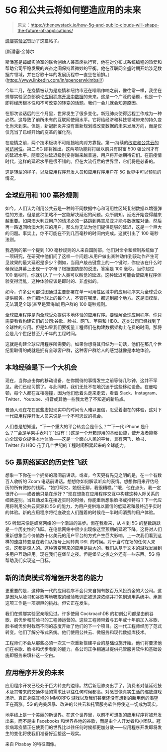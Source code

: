 # 5G 和公共云将如何塑造应用的未来

> 原文：<https://thenewstack.io/how-5g-and-public-clouds-will-shape-the-future-of-applications/>

[蟑螂实验室](https://www.cockroachlabs.com/)赞助了这篇帖子。

 [斯潘塞·金博尔

斯潘塞是蟑螂实验室的联合创始人兼首席执行官，他在对分布式系统编程的热爱和帮助公司平稳发展的兴奋之间保持着微妙的平衡。他在互联网全盛时期开始涉足数据库领域，并在谷歌十年的发展历程中一直坐在前排。](https://www.linkedin.com/in/spencerwkimball/) 

今年二月，在疫情被认为是疫情和纽约市还在嗡嗡作响之前，像往常一样，我坐在蟑螂实验室总部谈论[应用程序开发中数据](https://www.cockroachlabs.com/webinars/the-future-of-data)的未来。这是一个广泛的话题，也是一个即将经历根本性和不可改变的转变的话题。我们一会儿就会知道原因。

在那次谈话后的三个月里，世界发生了很多变化。新冠肺炎使得远程工作成为一种必然。这导致了前所未有的互联网使用水平。它将给经济和科技领域带来的持久变化尚未到来。但是，新冠肺炎并没有重新规划或改变数据的未来发展方向，而是仅仅充当了已经开始的变革的催化剂。

在疫情之前，两个技术板块不可阻挡地向对方靠拢。第一:持续的[改进和公共云的可访问性](https://www.cockroachlabs.com/guides/2020-cloud-report/)。第二:5G 即将推出。这两项功能将打破以前只有财富 500 强公司才有的延迟水平。随着这些延迟级别变得越来越普遍，用户将开始期待它们。在前疫情时代，这样的延迟水平是很不错的。但在大流行后的世界里，它们将是必备的。

这是转型的样子，以及应用程序开发人员和应用程序用户在 5G 世界中可以预见的情况。

## 全球应用和 100 毫秒规则

如今，人们认为利用公共云是一种跨不同数据中心和可用性区域复制数据以增强弹性的方法。但是这种策略不一定能解决延迟的问题。众所周知，延迟开始变得越来越重要。如果澳大利亚用户的请求必须一路跳到弗吉尼亚才能与数据库对话，然后再一路返回给澳大利亚的用户，那么你无法为他们提供足够的延迟，这是一个巨大的问题。事实上，你不可能在不到几百毫秒的时间内完成。这就引出了 100 毫秒法则。

我遇到的第一个提到 100 毫秒规则的人来自国防部。他们对命令和控制系统做了一项研究，在研究中他们问了这样一个问题:从用户做出某种动作到该动作产生可见效果的最大延迟是多少？例如，当用户敲击键盘上的一个键时，你应该在什么时候保证屏幕上出现一个字母？根据国防部的说法，答案是 100 毫秒。当你超过 100 毫秒时，你就引入了一个人类可以察觉的延迟。这种延迟可能会使应用程序体验变得混乱，这种体验应该是即时的、非虚拟的。

如今，许多公司都试图通过主要部署在单一可用性区域中的应用程序来为全球受众提供服务。他们把地球上的每个人，不管在哪里，都送到那个地方。这是旧模型，无法满足全球(甚至是双海岸)用户群的 100 毫秒规则。

全球应用程序是向全球受众提供本地体验的应用程序。要理解全球应用程序，你只需要看看构建它们的公司:谷歌、脸书、网飞、苹果和 HBO。这类公司已经找到了全球性的应用。但是如果我们要衡量工程师们在构建数据架构上花费的时间，那将会是几个世纪甚至几千年的工程时间。

这就是构建全球应用程序所需要的。如果你想将其归结为一句话，他们在那几个世纪里取得的成就是拥有全球客户群，这种客户群给人的感觉就像是本地体验。

## 本地经验是下一个大机会

现在，当你点击你的移动设备，在你期待的事情发生之前等待几秒钟，这并不罕见。我们已经习惯了。与此同时，我们无处不在地沉迷于这些移动设备。在曼哈顿，每个人都在互相碰撞，因为他们低着头走来走去，看着 Slack、Instagram、Twitter、Youtube、抖音或其他一些我太老了不知道的新热点。

普通人现在花在这些虚拟现实中的时间令人难以置信，忍受着潜在的体验，这对下一代应用程序开发人员来说是一个不可思议的机会。

人们总是想知道，“下一个重大的平台转变会是什么？”“下一代 iPhone 是什么？”“会是苹果手表吗？”(没有！)这是一个开箱即用的基础设施，使开发者能够向全球受众提供本地体验——这是一个面向人民的平台，具有网飞、脸书、Twitter 和 HBO 花了几个世纪的工程时间积累起来的全球能力。

## 5G 是网络延迟的历史性飞跃

想象一下你在一个拥挤的房间前讲话，或者，今天更有先见之明的是，在一个有数百人收听的 Zoom 电话前讲话。想想你如何解读听众的表情。想想你用来评估经历的所有微妙的线索。“她打呵欠，她很无聊，我很糟糕。”“哦，他在点头，我一定很开心——或者他只是在示好？”现在想象在应用程序交互中构建这种人际关系的细微差别。当互动发生在接近实时的时候，你能重新想象脸书或推特吗？下一代应用将利用公共云资源和 5G 的能力，为用户提供难以置信的低延迟和最终近乎实时的体验。新的应用程序将彻底改变人们醒着的时候花一半时间消费的用户体验。

5G 听起来像是蜂窝网络的一个渐进的进步。但在我看来，从 4 到 5G 的整数跳跃是一个历史性的飞跃。在电信网络中很少出现像这里预期的延迟下降。这将对人们重新想象当今价值数十亿美元的用户平台的方式产生巨大影响。上一次我们看到这样的速度转变是在我们从拨号上网转向 DSL 的时候。对于当时在场的任何人来说，这都是惊人的。这种转变带来的应用是巨大的。我们从基于文本的游戏发展到多用户互动应用。现在我们在堡垒之夜。但是堡垒之夜之外还有一些东西。5G 将帮助我们实现这一目标。

## 新的消费模式将增强开发者的能力

更重要的是，这种新一代的应用程序不会只来自拥有数百万风投资金的大公司。这是因为从脸书和谷歌等地吸取的经验教训正被迅速浓缩并打包到通用系统中。承担这项工作是一项艰巨的挑战。但它正在发生。

我们在蟑螂实验室亲眼见过。许多使用 CockroachDB 的初创公司都是由前谷歌、前优步和前脸书的工程师运营的。这些工程师带着与五年或十年前加入谷歌、脸书或优步时截然不同的态度开始了他们的下一个项目。这一代工程师经历了范式转变。他们了解分布式系统。他们使用公共云、微服务和现代数据库技术。

工程师们不会从那些必须一次又一次重新搭建平台的基础设施开始。他们将要求他们在谷歌、脸书和优步看到的能力。各公司正争相通过提供托管服务软件和基础设施即服务来填补这一空白。

## 应用程序开发的未来

应用程序开发已经处于巨大转变的边缘。然后新冠肺炎出手了。消费者对低延迟技术及其带来的交通体验的需求比以往任何时候都高。对感觉像真实生活的缩放游戏场所、真正身临其境的 MMORPG 游戏以及我们甚至还没有想到的新用例的渴望正在高涨。5G 的完美风暴、改进的公共云和托管服务软件将使这一切成为现实。

地平线上是一个美丽的新世界。在这个世界里，以前不可想象的应用程序将被开发出来，而不是由 Facebooks 和世界各地的谷歌，而是由个人开发者和小团队。冠状病毒疫情正在使我们的世界比以往任何时候都更加分散——应用程序开发即将发生的变化将使我们准备好迎接这一现实。

来自 Pixabay 的特征图像。

<svg xmlns:xlink="http://www.w3.org/1999/xlink" viewBox="0 0 68 31" version="1.1"><title>Group</title> <desc>Created with Sketch.</desc></svg>